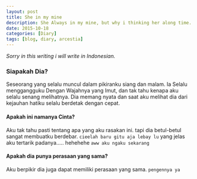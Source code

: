 ```yaml
---
layout: post
title: She in my mine
description: She Always in my mine, but why i thinking her along time.
date: 2015-10-18
categories: [Diary]
tags: [blog, diary, arcestia]
---
```

*Sorry in this writing i will write in Indonesian.*

### Siapakah Dia?

Seseorang yang selalu muncul dalam pikiranku siang dan malam.
Ia Selalu menggangguku Dengan Wajahnya yang Imut, dan tak tahu kenapa aku selalu senang melihatnya.
Dia memang nyata dan saat aku melihat dia dari kejauhan hatiku selalu berdetak dengan cepat.

#### Apakah ini namanya Cinta?

Aku tak tahu pasti tentang apa yang aku rasakan ini.
tapi dia betul-betul sangat membuatku berdebar. `cieelah baru gitu aja lebay lu`
yang jelas aku tertarik padanya..... hehehehe `aww aku ngaku sekarang`

#### Apakah dia punya perasaan yang sama?

Aku berpikir dia juga dapat memiliki perasaan yang sama. `pengennya ya`
